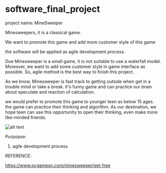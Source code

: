 # software_final_project

project name: MineSweeper 
 

Minesweepers, it is a classical game. 

We want to promote this game and add more customer style of this game 

the software will be applied as agile development process. 

Due Minesweeper is a small game, it is not suitable to use a waterfall model. Moreover, we want to add some customer style in game interface as possible. So, agile method is the best way to finish this project. 

As we know, Minesweeper is fast track to getting outside when get in a trouble mind or take a break. it's funny game and can practice our brain about speculate and reaction of calculation. 

we would prefer to promote this game to younger teen as below 15 ages. the game can practice their thinking and algorithm. As our destination, we hope teen can use this opportunity to open their thinking, even make more like-minded friends.  

 ![alt text](https://user-images.githubusercontent.com/41785232/113254677-786f3c80-92f9-11eb-846d-3dc8940d2a66.png)

 

Purpopse: 

  

1. agile development process 

 

  

  

REFERENCE: 

https://www.pcgamesn.com/minesweeper/get-free 
